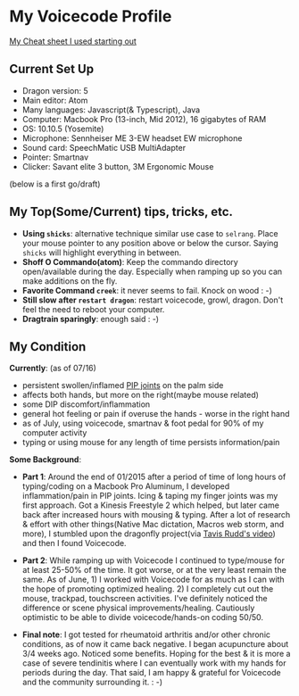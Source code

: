 # My Voicecode Profile

[My Cheat sheet I used starting out](https://docs.google.com/spreadsheets/d/1-QJJSWx0MR6vZzY0a8lXDg7ZJPv-h2H7i0lD6sLiIY4/edit?usp=sharing)

## Current Set Up
- Dragon version: 5
- Main editor: Atom
- Many languages: Javascript(& Typescript), Java
- Computer: Macbook Pro (13-inch, Mid 2012), 16 gigabytes of RAM
- OS: 10.10.5 (Yosemite)
- Microphone: Sennheiser ME 3-EW headset EW microphone
- Sound card: SpeechMatic USB MultiAdapter
- Pointer: Smartnav
- Clicker: Savant elite 3 button, 3M Ergonomic Mouse

(below is a first go/draft)

## My Top(Some/Current) tips, tricks, etc.
- **Using `shicks`**: alternative technique similar use case to `selrang`. Place your mouse pointer to any position above or below the cursor. Saying `shicks` will highlight everything in between.
- **Shoff O Commando(atom)**: Keep the commando directory open/available during the day. Especially when ramping up so you can make additions on the fly.
- **Favorite Command `creek`**: it never seems to fail. Knock on wood : -)
- **Still slow after `restart dragon`**: restart voicecode, growl, dragon. Don't feel the need to reboot your computer.
- **Dragtrain sparingly**: enough said : -)


## My Condition

__Currently__: (as of 07/16)
- persistent swollen/inflamed [PIP joints](http://proactive4pt.com/pt/wp-content/uploads/finger_swanneck_cause01-300x300.jpg) on the palm side
- affects both hands, but more on the right(maybe mouse related)
- some DIP discomfort/inflammation
- general hot feeling or pain if overuse the hands - worse in the right hand
- as of July, using voicecode, smartnav & foot pedal for 90% of my computer activity
- typing or using mouse for any length of time persists information/pain


__Some Background__:

* __Part 1__: Around the end of 01/2015 after a period of time of long hours of typing/coding on a Macbook Pro Aluminum, I developed inflammation/pain in PIP joints. Icing & taping my finger joints was my first approach. Got a Kinesis Freestyle 2 which helped, but later came back after increased hours with mousing & typing. After a lot of research & effort with other things(Native Mac dictation, Macros web storm, and more), I stumbled upon the dragonfly project(via [Tavis Rudd's video](https://www.youtube.com/watch?v=8SkdfdXWYaI)) and then I found Voicecode. 

* __Part 2__: While ramping up with Voicecode I continued to type/mouse for at least 25-50% of the time. It got worse, or at the very least remain the same. As of June, 1) I worked with Voicecode for as much as I can with the hope of promoting optimized healing. 2) I completely cut out the mouse,  trackpad, touchscreen activities. I've definitely noticed the difference or scene physical improvements/healing. Cautiously optimistic to be able to divide voicecode/hands-on coding 50/50.

* __Final note__:  I got tested for rheumatoid arthritis and/or other chronic conditions, as of now it came back negative. I began acupuncture about 3/4 weeks ago. Noticed some benefits. Hoping for the best & it is more a case of severe tendinitis where I can eventually work with my hands for periods during the day. That said, I am happy & grateful for Voicecode and the community surrounding it. : -)
